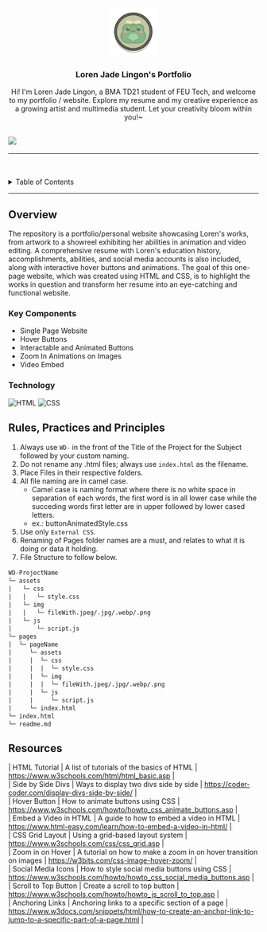 <a name="readme-top">

<br/>

<br />
<div align="center">
  <a href="https://github.com/zyx-0314/">
  <!-- TODO: If you want to add logo or banner you can add it here -->
    <img src="./assets/img/frog_icon.png" alt="Frog" width="auto" height="100">
  </a>
<!-- TODO: Change Title to the name of the title of your Project -->
  <h3 align="center">Loren Jade Lingon's Portfolio</h3>
</div>
<!-- TODO: Make a short description -->
<div align="center">
  Hi! I'm Loren Jade Lingon, a BMA TD21 student of FEU Tech, and welcome to my portfolio / website. Explore my resume and my creative experience as a growing artist and multimedia student. Let your creativity bloom within you!~
</div>

<br />

<!-- TODO: Change the zyx-0314 into your github username  -->
<!-- TODO: Change the WD-Template-Project into the same name of your folder -->
![](https://visit-counter.vercel.app/counter.png?page=zyx-0314/WD-Lingon-Midterms)

---

<br />
<br />

<!-- TODO: If you want to add more layers for your readme -->
<details>
  <summary>Table of Contents</summary>
  <ol>
    <li>
      <a href="#overview">Overview</a>
      <ol>
        <li>
          <a href="#key-components">Key Components</a>
        </li>
        <li>
          <a href="#technology">Technology</a>
        </li>
      </ol>
    </li>
    <li>
      <a href="#rule,-practices-and-principles">Rules, Practices and Principles</a>
    </li>
    <li>
      <a href="#resources">Resources</a>
    </li>
  </ol>
</details>

---

## Overview

<!-- TODO: To be changed -->
<!-- The following are just sample -->
The repository is a portfolio/personal website showcasing Loren's works, from artwork to a showreel exhibiting her abilities in animation and video editing. A comprehensive resume with Loren's education history, accomplishments, abilities, and social media accounts is also included, along with interactive hover buttons and animations. The goal of this one-page website, which was created using HTML and CSS, is to highlight the works in question and transform her resume into an eye-catching and functional website.

### Key Components

<!-- TODO: List of Key Components -->
<!-- The following are just sample -->
- Single Page Website
- Hover Buttons
- Interactable and Animated Buttons
- Zoom In Animations on Images
- Video Embed

### Technology
<!-- TODO: List of Technology Used -->
![HTML](https://img.shields.io/badge/HTML-E34F26?style=for-the-badge&logo=html5&logoColor=white)
![CSS](https://img.shields.io/badge/CSS-1572B6?style=for-the-badge&logo=css3&logoColor=white)

## Rules, Practices and Principles
1. Always use `WD-` in the front of the Title of the Project for the Subject followed by your custom naming.
2. Do not rename any .html files; always use `index.html` as the filename.
3. Place Files in their respective folders.
4. All file naming are in camel case.
   - Camel case is naming format where there is no white space in separation of each words, the first word is in all lower case while the succeding words first letter are in upper followed by lower cased letters.
   - ex.: buttonAnimatedStyle.css
5. Use only `External CSS`.
6. Renaming of Pages folder names are a must, and relates to what it is doing or data it holding.
7. File Structure to follow below.

```
WD-ProjectName
└─ assets
|   └─ css
|   |   └─ style.css
|   └─ img
|   |   └─ fileWith.jpeg/.jpg/.webp/.png
|   └─ js
|       └─ script.js
└─ pages
|  └─ pageName
|     └─ assets
|     |  └─ css
|     |  |  └─ style.css
|     |  └─ img
|     |  |  └─ fileWith.jpeg/.jpg/.webp/.png
|     |  └─ js
|     |     └─ script.js
|     └─ index.html
└─ index.html
└─ readme.md
```

## Resources

<!-- TODO: Add References -->
| HTML Tutorial | A list of tutorials of the basics of HTML | https://www.w3schools.com/html/html_basic.asp |<br>
| Side by Side Divs | Ways to display two divs side by side | https://coder-coder.com/display-divs-side-by-side/ |<br>
| Hover Button | How to animate buttons using CSS | https://www.w3schools.com/howto/howto_css_animate_buttons.asp |<br>
| Embed a Video in HTML | A guide to how to embed a video in HTML | https://www.html-easy.com/learn/how-to-embed-a-video-in-html/ |<br>
| CSS Grid Layout | Using a grid-based layout system | https://www.w3schools.com/css/css_grid.asp |<br>
| Zoom in on Hover | A tutorial on how to make a zoom in on hover transition on images | https://w3bits.com/css-image-hover-zoom/ |<br>
| Social Media Icons | How to style social media buttons using CSS | https://www.w3schools.com/howto/howto_css_social_media_buttons.asp |<br>
| Scroll to Top Button | Create a scroll to top button | https://www.w3schools.com/howto/howto_js_scroll_to_top.asp |<br>
| Anchoring Links | Anchoring links to a specific section of a page | https://www.w3docs.com/snippets/html/how-to-create-an-anchor-link-to-jump-to-a-specific-part-of-a-page.html |<br>

